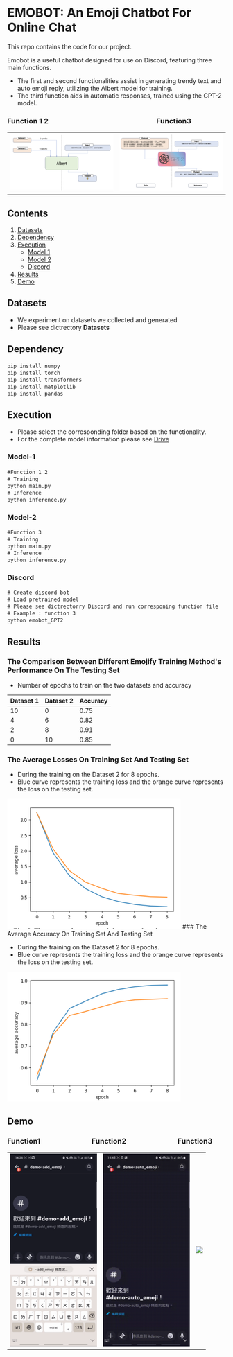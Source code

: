 # EMOBOT: An Emoji Chatbot For Online Chat
This repo contains the code for our project.

Emobot is a useful chatbot designed for use on Discord, featuring three main functions. 
* The first and second functionalities assist in generating trendy text and auto emoji reply, utilizing the Albert model for training.
* The third function aids in automatic responses, trained using the GPT-2 model.
### Function 1 2&emsp;&emsp;&emsp;&emsp;&emsp;&emsp;&emsp;&emsp;&emsp;&emsp;&emsp;&emsp;&emsp;&emsp;&emsp;            Function3
<table>
  <tr>
    <td><img src="https://github.com/uc-wu/ML-final-project/blob/main/Albert.png" width="800"/></td>
    <td><img src="https://github.com/uc-wu/ML-final-project/blob/main/GPT-2.png" width="800"/></td>
  </tr>
</table>

## Contents
1. [Datasets](#Datasets)
2. [Dependency](#Dependency)
3. [Execution](#Execution)
   - [Model 1](#Model-1)
   - [Model 2](#Model-2)
   - [Discord](#Discord)
4. [Results](#Results) 
5. [Demo](#Demo)
## Datasets
* We experiment on datasets we collected and generated
* Please see dictrectory **Datasets**
## Dependency
```
pip install numpy
pip install torch
pip install transformers
pip install matplotlib
pip install pandas
```
## Execution
* Please select the corresponding folder based on the functionality.
* For the complete model information please see [Drive](https://drive.google.com/drive/folders/1Yt165MQ2rKarZ9ROnHOHJ6IaM8IULFT7?usp=share_link)
### Model-1
```
#Function 1 2
# Training
python main.py
# Inference
python inference.py
```
### Model-2

```
#Function 3
# Training
python main.py
# Inference
python inference.py
```
### Discord
```
# Create discord bot 
# Load pretrained model
# Please see dictrectorry Discord and run corresponing function file
# Example : function 3
python emobot_GPT2
```
## Results
### The Comparison Between Different Emojify Training Method's Performance On The Testing Set
* Number of epochs to train on the two datasets and accuracy
  
| Dataset 1 | Dataset 2 | Accuracy |
|----------|----------|----------|
| 10   | 0   | 0.75   |
| 4   | 6   | 0.82   |
| 2   | 8   | 0.91   |
| 0   | 10   | 0.85   |
### The Average Losses On Training Set And Testing Set 
* During the training on the Dataset 2 for 8 epochs.
* Blue curve represents the training loss and the orange curve represents the loss on the testing set.
<img src="https://github.com/uc-wu/ML-final-project/blob/main/Loss.png" width="400" height="300" />
### The Average Accuracy On Training Set And Testing Set 

* During the training on the Dataset 2 for 8 epochs.
* Blue curve represents the training loss and the orange curve represents the loss on the testing set.
<img src="https://github.com/uc-wu/ML-final-project/blob/main/Accuracy.png" width="400" height="300" />

## Demo
### Function1&emsp;&emsp;&emsp;&emsp;&emsp;&emsp;&emsp;                     Function2&emsp;&emsp;&emsp;&emsp;&emsp;&emsp;&emsp;                    Function3
<table>
  <tr>
    <td><img src="https://github.com/uc-wu/ML-final-project/blob/main/result1.gif" width="200"/></td>
    <td><img src="https://github.com/uc-wu/ML-final-project/blob/main/result2.gif" width="200"/></td>
     <td><img src="https://github.com/uc-wu/ML-final-project/blob/main/result3.gif" width="200"/></td>
  </tr>
</table>

